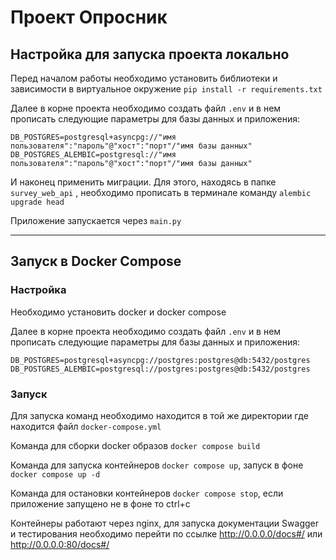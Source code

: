 # Проект Опросник


## Настройка для запуска проекта локально

Перед началом работы необходимо установить библиотеки и зависимости в виртуальное окружение
`pip install -r requirements.txt`

Далее в корне проекта необходимо создать файл `.env` и в нем прописать следующие параметры для базы данных и приложения:

```
DB_POSTGRES=postgresql+asyncpg://"имя пользователя":"пароль"@"хост":"порт"/"имя базы данных"
DB_POSTGRES_ALEMBIC=postgresql://"имя пользователя":"пароль"@"хост":"порт"/"имя базы данных"
```

И наконец применить миграции. Для этого, находясь в папке `survey_web_api` , необходимо прописать в терминале команду `alembic upgrade head`


Приложение запускается через `main.py`

---

## Запуск в Docker Compose

### Настройка

Необходимо установить docker и docker compose

Далее в корне проекта необходимо создать файл `.env` и в нем прописать следующие параметры для базы данных и приложения:

```
DB_POSTGRES=postgresql+asyncpg://postgres:postgres@db:5432/postgres
DB_POSTGRES_ALEMBIC=postgresql://postgres:postgres@db:5432/postgres
```

### Запуск

Для запуска команд необходимо находится в той же директории где находится файл `docker-compose.yml`

Команда для сборки docker образов `docker compose build`

Команда для запуска контейнеров `docker compose up`, запуск в фоне `docker compose up -d`

Команда для остановки контейнеров `docker compose stop`, если приложение запущено не в фоне то ctrl+c

Контейнеры работают через nginx, для запуска документации Swagger и тестирования необходимо перейти по ссылке http://0.0.0.0/docs#/ или http://0.0.0.0:80/docs#/


